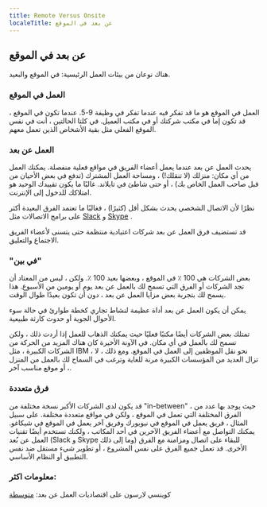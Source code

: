 ```yaml
---
title: Remote Versus Onsite
localeTitle: عن بعد في الموقع
---
```

## عن بعد في الموقع

هناك نوعان من بيئات العمل الرئيسية: في الموقع والبعيد.

### العمل في الموقع

العمل في الموقع هو ما قد تفكر فيه عندما تفكر في وظيفة 9-5. عندما تكون في الموقع ، قد تكون إما في مكتب شركتك أو في مكتب العميل. في كلتا الحالتين ، أنت في نفس الموقع الفعلي مثل بقية الأشخاص الذين تعمل معهم.

### العمل عن بعد

يحدث العمل عن بعد عندما يعمل أعضاء الفريق في مواقع فعلية منفصلة. يمكنك العمل من أي مكان: منزلك (لا تنقلك!) ، ومساحة العمل المشترك (تدفع في بعض الأحيان من قبل صاحب العمل الخاص بك) ، أو حتى شاطئ في تايلاند. غالبًا ما يكون تقييدك الوحيد هو امتلاكك للدخول إلى الإنترنت.

نظرًا لأن الاتصال الشخصي يحدث بشكل أقل (كثيرًا) ، فغالبًا ما تعتمد الفرق البعيدة أكثر على برامج الاتصالات مثل [Slack](https://slack.com/) و [Skype](https://www.skype.com/) .

قد تستضيف فرق العمل عن بعد شركات اعتيادية منتظمة حتى يتسنى لأعضاء الفريق الاجتماع والتعليق.

### "في بين"

بعض الشركات هي 100 ٪ في الموقع ، وبعضها بعيد 100 ٪. ولكن ، ليس من المعتاد أن تجد الشركات أو الفرق التي تسمح لك بالعمل عن بعد يوم أو يومين من الأسبوع. هذا يسمح لك بتجربة بعض مزايا العمل عن بعد ، دون أن تكون بعيدًا طوال الوقت.

يمكن أن يكون العمل عن بعد أداة عظيمة لنشاط تجاري كخطة طوارئ في حالة سوء الأحوال الجوية أو حدوث كارثة طبيعية.

تمتلك بعض الشركات أيضًا مكتبًا فعليًا حيث يمكنك الذهاب للعمل إذا أردت ذلك ، ولكن تسمح لك بالعمل في أي مكان. في الآونة الأخيرة كان هناك المزيد من الحركة من الشركات الكبيرة ، مثل IBM ، نحو نقل الموظفين إلى العمل في الموقع. ومع ذلك ، لا تزال العديد من المؤسسات الكبيرة مرنة للغاية وترغب في السماح لك بالعمل من المنزل ، أو موقع مناسب آخر.

### فرق متعددة

قد يكون لدى الشركات الأكبر نسخة مختلفة من "in-between" ، حيث يوجد بها عدد من الفرق المختلفة التي تعمل في الموقع ، ولكن في مواقع متعددة مختلفة. على سبيل المثال ، فريق يعمل في الموقع في نيويورك وفريق آخر يعمل في الموقع في شيكاغو. يمكنك التواصل مع أعضاء الفريق الآخرين في أحد المكاتب ، ولكنك تستخدم أيضًا تقنيات العمل عن بُعد (Slack و Skype وما إلى ذلك) للبقاء على اتصال ومزامنة مع الفرق الأخرى. قد تعمل جميع الفرق على نفس المشروع ، أو تطوير شيء مستقل ضد نفس التطبيق أو النظام الأساسي.

### معلومات اكثر:

كوينسي لارسون على اقتصاديات العمل عن بعد: [متوسطة](https://medium.freecodecamp.org/the-economics-of-working-remotely-28d4173e16e2)